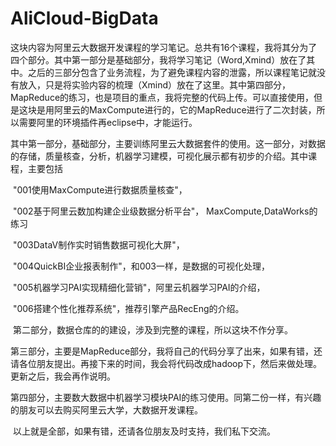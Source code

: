 # AliCloud-BigData
​	这块内容为阿里云大数据开发课程的学习笔记。总共有16个课程，我将其分为了四个部分。其中第一部分是基础部分，我将学习笔记（Word,Xmind）放在了其中。之后的三部分包含了业务流程，为了避免课程内容的泄露，所以课程笔记就没有放入，只是将实验内容的梳理（Xmind）放在了这里。其中第四部分，MapReduce的练习，也是项目的重点，我将完整的代码上传。可以直接使用，但是这块是用阿里云的MaxCompute进行的，它的MapReduce进行了二次封装，所以需要阿里的环境插件再eclipse中，才能运行。

​	其中第一部分，基础部分，主要训练阿里云大数据套件的使用。这一部分，对数据的存储，质量核查，分析，机器学习建模，可视化展示都有初步的介绍。其中课程，主要包括

​	"001使用MaxCompute进行数据质量核查"，

​	"002基于阿里云数加构建企业级数据分析平台"， MaxCompute,DataWorks的练习

​	"003DataV制作实时销售数据可视化大屏"，

​	"004QuickBI企业报表制作"，和003一样，是数据的可视化处理，

​	"005机器学习PAI实现精细化营销"，阿里云机器学习PAI的介绍，

​	"006搭建个性化推荐系统"，推荐引擎产品RecEng的介绍。

​	第二部分，数据仓库的的建设，涉及到完整的课程，所以这块不作分享。

​	第三部分，主要是MapReduce部分，我将自己的代码分享了出来，如果有错，还请各位朋友提出。再接下来的时间，我会将代码改成hadoop下，然后来做处理。更新之后，我会再作说明。

​	第四部分，主要数大数据中机器学习模块PAI的练习使用。同第二份一样，有兴趣的朋友可以去购买阿里云大学，大数据开发课程。

​	以上就是全部，如果有错，还请各位朋友及时支持，我们私下交流。